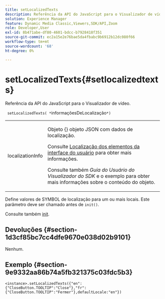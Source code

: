 ```yaml
---
title: setLocalizedTexts
description: Referência da API do JavaScript para o Visualizador de vídeo.
solution: Experience Manager
feature: Dynamic Media Classic,Viewers,SDK/API,Zoom
role: Developer,User
exl-id: 8b471abe-df80-4601-bdcc-b7928418f351
source-git-commit: ec2a15e2e76bae5da4fbabc9b6912b12dc080f66
workflow-type: tm+mt
source-wordcount: '68'
ht-degree: 0%

---
```


# setLocalizedTexts{#setlocalizedtexts}

Referência da API do JavaScript para o Visualizador de vídeo.

` setLocalizedTexts( *`informaçõesDeLocalização`*)`

<table id="table_896DFF34A68A403DB93A6D597461A573"> 
 <tbody> 
  <tr> 
   <td colname="col1"> <p> <span class="codeph"> <span class="varname"> localizationInfo</span> </span> </p> </td> 
   <td colname="col2"> <p> Objeto {<span class="codeph">} objeto JSON </span> com dados de localização. </p> <p>Consulte <a href="../../../c-html5-s7-aem-asset-viewers/c-html5-20-zoom-viewer-about/c-html5-20-zoom-viewer-localization.md#concept-cbfc39344c494eb7b9f6a272cff0cc74" format="dita" scope="local"> Localização dos elementos da interface do usuário</a> para obter mais informações. </p> <p>Consulte também <i>Guia do Usuário do Visualizador do SDK</i> e o exemplo para obter mais informações sobre o conteúdo do objeto. </p> </td> 
  </tr> 
 </tbody> 
</table>

Define valores de SYMBOL de localização para um ou mais locais. Este parâmetro deve ser chamado antes de `init()`.

Consulte também [init](../../../c-html5-s7-aem-asset-viewers/c-html5-20-zoom-viewer-about/c-html5-20-zoom-viewer-javascriptapiref/r-html5-zoom-viewer-20-javascriptapiref-init.md#reference-aee94dd92a28410784f7a1792e28683b).

## Devoluções {#section-1d3cf85bc7cc4dfe9670e038d02b9101}

Nenhum.

## Exemplo {#section-9e9332aa86b74a5fb321375c03fdc5b3}

```
<instance>.setLocalizedTexts({"en":{"CloseButton.TOOLTIP":"Close"},"fr":{"CloseButton.TOOLTIP":"Fermer"},defaultLocale:"en"})
```
